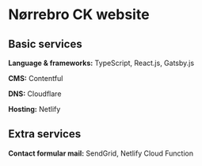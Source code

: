 # Nørrebro CK website

## Basic services
**Language & frameworks:**
TypeScript, React.js, Gatsby.js

**CMS:**
Contentful

**DNS:**
Cloudflare

**Hosting:**
Netlify

## Extra services
**Contact formular mail:** SendGrid, Netlify Cloud Function

